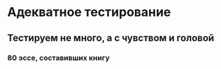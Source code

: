 # Адекватное тестирование
## Тестируем не много, а с чувством и головой
### 80 эссе, составивших книгу
